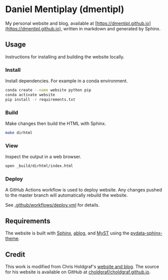 Daniel Mentiplay (dmentipl)
===========================

My personal website and blog, available at [https://dmentipl.github.io](https://dmentipl.github.io), written in markdown and generated by Sphinx.

Usage
-----

Instructions for installing and building the website locally.

### Install

Install dependencies. For example in a conda environment.

```bash
conda create --name website python pip
conda activate website
pip install -r requirements.txt
```

### Build

Make changes then build the HTML with Sphinx.

```bash
make dirhtml
```

### View

Inspect the output in a web browser.

```bash
open _build/dirhtml/index.html
```

### Deploy

A GitHub Actions workflow is used to deploy website. Any changes pushed to the master branch will automatically rebuild the website.

See [.github/workflows/deploy.yml](.github/workflows/deploy.yml) for details.

Requirements
------------

The website is built with [Sphinx](https://www.sphinx-doc.org/), [ablog](https://ablog.readthedocs.io/), and [MyST](https://myst-nb.readthedocs.io/) using the [pydata-sphinx-theme](https://pydata-sphinx-theme.readthedocs.io/).

Credit
------

This work is modified from Chris Holdgraf's [website and blog](https://predictablynoisy.com/). The source for his website is available on GitHub at [choldgraf/choldgraf.github.io](https://github.com/choldgraf/choldgraf.github.io).
